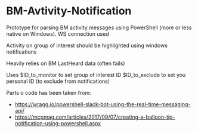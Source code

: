 # BM-Avtivity-Notification

Prototype for parsing BM activity messages using PowerShell (more or less native on Windows).
WS connection used 

Activity on group of interest should be highlighted using windows notifications

Heavily relies on BM LastHeard data (often fails)

Uses
$ID_to_monitor to set group of interest ID
$ID_to_exclude to set you personal ID (to exclude from notifications)

Parts o code has been taken from:
- https://wragg.io/powershell-slack-bot-using-the-real-time-messaging-api/
- https://mcpmag.com/articles/2017/09/07/creating-a-balloon-tip-notification-using-powershell.aspx
